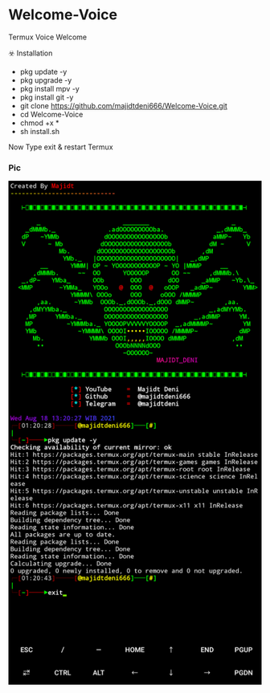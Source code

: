 # Welcome-Voice
Termux Voice Welcome

☣️ Installation
- pkg update -y
- pkg upgrade -y
- pkg install mpv -y
- pkg install git -y
- git clone https://github.com/majidtdeni666/Welcome-Voice.git
- cd Welcome-Voice
- chmod +x *
- sh install.sh

Now Type exit & restart Termux

### Pic

<img src="https://github.com/majidtdeni666/Welcome-Voice/blob/main/.scp/termux.png">
